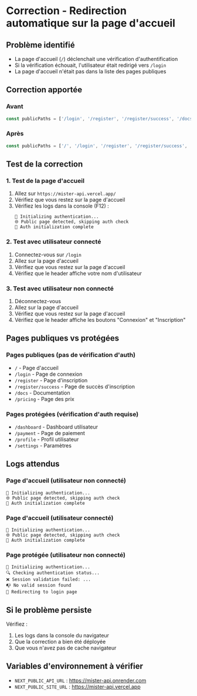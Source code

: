 # Correction - Redirection automatique sur la page d'accueil

## Problème identifié
- La page d'accueil (`/`) déclenchait une vérification d'authentification
- Si la vérification échouait, l'utilisateur était redirigé vers `/login`
- La page d'accueil n'était pas dans la liste des pages publiques

## Correction apportée

### Avant
```typescript
const publicPaths = ['/login', '/register', '/register/success', '/docs', '/pricing'];
```

### Après
```typescript
const publicPaths = ['/', '/login', '/register', '/register/success', '/docs', '/pricing'];
```

## Test de la correction

### 1. Test de la page d'accueil
1. Allez sur `https://mister-api.vercel.app/`
2. Vérifiez que vous restez sur la page d'accueil
3. Vérifiez les logs dans la console (F12) :
   ```
   🔐 Initializing authentication...
   🌐 Public page detected, skipping auth check
   🏁 Auth initialization complete
   ```

### 2. Test avec utilisateur connecté
1. Connectez-vous sur `/login`
2. Allez sur la page d'accueil
3. Vérifiez que vous restez sur la page d'accueil
4. Vérifiez que le header affiche votre nom d'utilisateur

### 3. Test avec utilisateur non connecté
1. Déconnectez-vous
2. Allez sur la page d'accueil
3. Vérifiez que vous restez sur la page d'accueil
4. Vérifiez que le header affiche les boutons "Connexion" et "Inscription"

## Pages publiques vs protégées

### Pages publiques (pas de vérification d'auth)
- `/` - Page d'accueil
- `/login` - Page de connexion
- `/register` - Page d'inscription
- `/register/success` - Page de succès d'inscription
- `/docs` - Documentation
- `/pricing` - Page des prix

### Pages protégées (vérification d'auth requise)
- `/dashboard` - Dashboard utilisateur
- `/payment` - Page de paiement
- `/profile` - Profil utilisateur
- `/settings` - Paramètres

## Logs attendus

### Page d'accueil (utilisateur non connecté)
```
🔐 Initializing authentication...
🌐 Public page detected, skipping auth check
🏁 Auth initialization complete
```

### Page d'accueil (utilisateur connecté)
```
🔐 Initializing authentication...
🌐 Public page detected, skipping auth check
🏁 Auth initialization complete
```

### Page protégée (utilisateur non connecté)
```
🔐 Initializing authentication...
🔍 Checking authentication status...
❌ Session validation failed: ...
📭 No valid session found
🔄 Redirecting to login page
```

## Si le problème persiste

Vérifiez :
1. Les logs dans la console du navigateur
2. Que la correction a bien été déployée
3. Que vous n'avez pas de cache navigateur

## Variables d'environnement à vérifier

- `NEXT_PUBLIC_API_URL` : https://mister-api.onrender.com
- `NEXT_PUBLIC_SITE_URL` : https://mister-api.vercel.app 